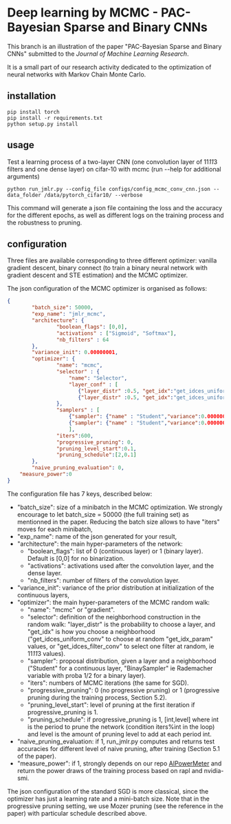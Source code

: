 # Deep learning by MCMC - PAC-Bayesian Sparse and Binary CNNs


This branch is an illustration of the paper "PAC-Bayesian Sparse and Binary CNNs" submitted to the *Journal of Machine Learning Research*.

It is a small part of our research activity dedicated to the optimization of neural networks with Markov Chain Monte Carlo.


## installation

```
pip install torch 
pip install -r requirements.txt
python setup.py install
```

## usage

Test a learning process of a two-layer CNN (one convolution layer of 11*11*3 filters and one dense layer) on cifar-10 with mcmc (run --help for additional arguments)

```
python run_jmlr.py --config_file configs/config_mcmc_conv_cnn.json --data_folder /data/pytorch_cifar10/ --verbose
```
This command will generate a json file containing the loss and the accuracy for the different epochs, as well as different logs on the training process and the robustness to pruning.

## configuration

Three files are available corresponding to three different optimizer: vanilla gradient descent, binary connect (to train a binary neural network with gradient descent and STE estimation) and the MCMC optimizer.

The json configuration of the MCMC optimizer is organised as follows:

```json
{
        "batch_size": 50000,
        "exp_name": "jmlr_mcmc",
        "architecture": {
                "boolean_flags": [0,0],
                "activations" : ["Sigmoid", "Softmax"],
                "nb_filters" : 64
        },
        "variance_init": 0.00000001,
        "optimizer": {
                "name": "mcmc",
                "selector" : {
                    "name": "Selector",
                    "layer_conf" : [
                       {"layer_distr" :0.5, "get_idx":"get_idces_uniform_conv", "get_idx_param":200},
                       {"layer_distr" :0.5, "get_idx":"get_idces_uniform_linear", "get_idx_param":200}]
                },
                "samplers" : [
                    {"sampler": {"name" : "Student","variance":0.0000001 }, "prior" : {"name" : "Student", "variance": 0.001}, "lamb":100000},
                    {"sampler": {"name" : "Student","variance":0.0000001 }, "prior" : {"name" : "Student", "variance": 0.001}, "lamb":100000}
                    ],
                "iters":600,
                "progressive_pruning": 0,
                "pruning_level_start":0.1,
                "pruning_schedule":[2,0.1]
        },
        "naive_pruning_evaluation": 0,
	"measure_power":0
}
```

The configuration file has 7 keys, described below:
- "batch_size": size of a minibatch in the MCMC optimization. We strongly encourage to let batch_size = 50000 (the full training set) as mentionned in the paper. Reducing the batch size allows to have "iters" moves for each minibatch,
- "exp_name": name of the json generated for your result,
- "architecture": the main hyper-parameters of the network:
  - "boolean_flags": list of 0 (continuous layer) or 1 (binary layer). Default is [0,0] for no binarization.
  - "activations": activations used after the convolution layer, and the dense layer.
  - "nb_filters": number of filters of the convolution layer.
- "variance_init": variance of the prior distribution at initialization of the continuous layers,
- "optimizer": the main hyper-parameters of the MCMC random walk:
  - "name": "mcmc" or "gradient".
  - "selector": definition of the neighborhood construction in the random walk: "layer_distr" is the probability to choose a layer, and "get_idx" is how you choose a neighborhood ("get_idces_uniform_conv" to choose at random "get_idx_param" values, or "get_idces_filter_conv" to select one filter at random, ie 11*11*3 values).
  - "sampler": proposal distribution, given a layer and a neighborhood ("Student" for a continuous layer, "BinaySampler" ie Rademacher variable with proba 1/2 for a binary layer).
  - "iters": numbers of MCMC iterations (the same for SGD).
  - "progressive_pruning": 0 (no progressive pruning) or 1 (progressive pruning during the training process, Section 5.2).
  - "pruning_level_start": level of pruning at the first iteration if progressive_pruning is 1.
  - "pruning_schedule": if progressive_pruning is 1, [int,level] where int is the period to prune the network (condition iters%int in the loop) and level is the amount of pruning level to add at each period int.
- "naive_pruning_evaluation: if 1, run_jmlr.py computes and returns test accuracies for different level of naive pruning, after training (Section 5.1 of the paper).
- "measure_power": if 1, strongly depends on our repo [AIPowerMeter](https://github.com/GreenAI-Uppa/AIPowerMeter) and return the power draws of the training process based on rapl and nvidia-smi.

The json configuration of the standard SGD is more classical, since the optimizer has just a learning rate and a mini-batch size. Note that in the progressive pruning setting, we use Mozer pruning (see the reference in the paper) with particular schedule described above.

